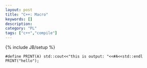 ```yaml
--- 
layout: post 
title: "C++: Macro" 
keywords: [] 
description: 
category: "PL"
tags: ["c++","compile"]
--- 
```

{% include JB/setup %}


```
#define PRINT(A) std::cout<<"this is output: "<<#A<<std::endl
PRINT("hello");
```
